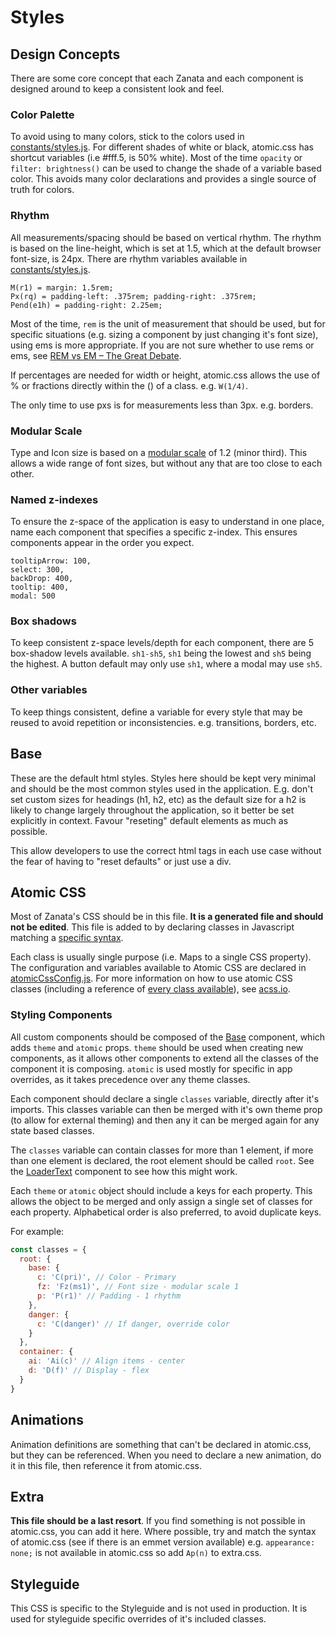 # Styles

## Design Concepts

There are some core concept that each Zanata and each component is designed
around to keep a consistent look and feel.

### Color Palette

To avoid using to many colors, stick to the colors used in
[constants/styles.js](../src/constants/styles.js). For different shades of white
or black, atomic.css has shortcut variables (i.e #fff.5, is 50% white).
Most of the time `opacity` or `filter: brightness()` can be used to change the
shade of a variable based color. This avoids many color declarations and
provides a single source of truth for colors.

### Rhythm

All measurements/spacing should be based on vertical rhythm. The rhythm is based
on the line-height, which is set at 1.5, which at the default browser font-size,
is 24px. There are rhythm variables available in [constants/styles.js](../src/constants/styles.js).

```
M(r1) = margin: 1.5rem;
Px(rq) = padding-left: .375rem; padding-right: .375rem;
Pend(e1h) = padding-right: 2.25em;
```

Most of the time, `rem` is the unit of measurement that should be used,
but for specific situations (e.g. sizing a component by just changing it's font
size), using ems is more appropriate. If you are not sure whether to use rems or
ems, see [REM vs EM – The Great Debate](http://zellwk.com/blog/rem-vs-em/).

If percentages are needed for width or height, atomic.css allows the
use of % or fractions directly within the () of a class. e.g. `W(1/4)`.

The only time to use pxs is for measurements less than 3px. e.g. borders.

### Modular Scale

Type and Icon size is based on a [modular scale](http://www.modularscale.com/?1&rem&1.2&web&text)
of 1.2 (minor third). This allows a wide range of font sizes, but without any
that are too close to each other.

### Named z-indexes

To ensure the z-space of the application is easy to understand in one place,
name each component that specifies a specific z-index. This ensures components
appear in the order you expect.

```
tooltipArrow: 100,
select: 300,
backDrop: 400,
tooltip: 400,
modal: 500
```

### Box shadows

To keep consistent z-space levels/depth for each component, there are 5
box-shadow levels available. `sh1-sh5`, `sh1` being the lowest and `sh5` being the
highest. A button default may only use `sh1`, where a modal may use `sh5`.

### Other variables

To keep things consistent, define a variable for every style that may be reused
to avoid repetition or inconsistencies. e.g. transitions, borders, etc.

## Base

These are the default html styles. Styles here should be kept very minimal and
should be the most common styles used in the application. E.g. don't set custom
sizes for headings (h1, h2, etc) as the default size for a h2 is likely to
change largely throughout the application, so it better be set explicitly in
context. Favour "reseting" default elements as much as possible.

This allow developers to use the correct html tags in each use case without
the fear of having to "reset defaults" or just use a div.

## Atomic CSS

Most of Zanata's CSS should be in this file. **It is a generated file and
should not be edited**. This file is added to by declaring classes in Javascript
matching a [specific syntax](acss.io/guides/syntax.html).

Each class is usually single purpose (i.e. Maps to a single CSS property).
The configuration and variables available to Atomic CSS are declared in
[atomicCssConfig.js](../atomicCssConfig.js). For more information on how to
use atomic CSS classes (including a reference of
[every class available](http://acss.io/reference)), see
[acss.io](http://acss.io/).

### Styling Components

All custom components should be composed of the [Base](../src/components/Base.jsx)
component, which adds `theme` and `atomic` props.  `theme` should be used when
creating new components, as it allows other components to extend all the classes
of the component it is composing. `atomic` is used mostly for specific in app
overrides, as it takes precedence over any theme classes.

Each component should declare a single `classes` variable, directly after it's
imports. This classes variable can then be merged with it's own theme prop (to
allow for external theming) and then any it can be merged again for any state
based classes.

The `classes` variable can contain classes for more than 1 element, if more than
one element is declared, the root element should be called `root`. See the
[LoaderText](../src/components/LoaderText.jsx) component to see how this might work.

Each `theme` or `atomic` object should include a keys for each property. This
allows the object to be merged and only assign a single set of classes for each
property. Alphabetical order is also preferred, to avoid duplicate keys.

For example:

```js
const classes = {
  root: {
    base: {
      c: 'C(pri)', // Color - Primary
      fz: 'Fz(ms1)', // Font size - modular scale 1
      p: 'P(r1)' // Padding - 1 rhythm
    },
    danger: {
      c: 'C(danger)' // If danger, override color
    }
  },
  container: {
    ai: 'Ai(c)' // Align items - center
    d: 'D(f)' // Display - flex
  }
}
```

## Animations

Animation definitions are something that can't be declared in atomic.css, but
they can be referenced. When you need to declare a new animation, do it in this
file, then reference it from atomic.css.

## Extra

**This file should be a last resort**. If you find something is not possible in
atomic.css, you can add it here. Where possible, try and match the syntax of
atomic.css (see if there is an emmet version available) e.g. `appearance: none;`
is not available in atomic.css so add `Ap(n)` to extra.css.

## Styleguide

This CSS is specific to the Styleguide and is not used in production. It is
used for styleguide specific overrides of it's included classes.

